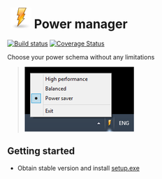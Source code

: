
# &nbsp;![logo](images/lightning_bolt_logo.png) Power manager

[![Build status](https://ci.appveyor.com/api/projects/status/wlsgqj3jivhj8o7c?svg=true)](https://ci.appveyor.com/project/vbatrla/powermanager)
[![Coverage Status](https://coveralls.io/repos/github/vbatrla/PowerManager/badge.svg?branch=master)](https://coveralls.io/github/vbatrla/PowerManager?branch=master)

Choose your power schema without any limitations
> ![screenshot](images/how_does_it_look_like.png) 

## Getting started

- Obtain stable version and install <a href="releases/setup.exe">setup.exe</a>